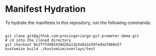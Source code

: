 
# Manifest Hydration

To hydrate the manifests in this repository, run the following commands:

```shell

git clone git@github.com:procinger/argo-git-promoter-demo.git
# cd into the cloned directory
git checkout 8e2fffd482438d2ba11b3a9a1e39fad4a70b0e57
kustomize build ./kustomize/overlays/test
```